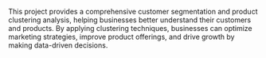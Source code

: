 This project provides a comprehensive customer segmentation and product clustering analysis, helping businesses better understand their customers and products. By applying clustering techniques, businesses can optimize marketing strategies, improve product offerings, and drive growth by making data-driven decisions.
